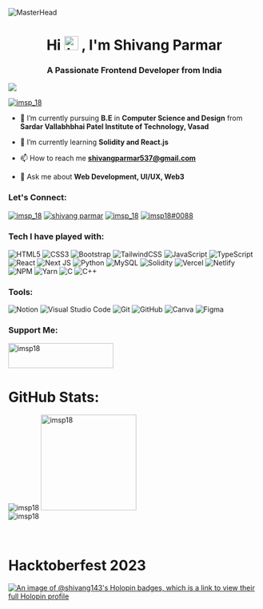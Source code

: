 ![MasterHead](https://media.discordapp.net/attachments/910374452032852009/1021436919558717580/Blue_Professional_Graphic_Designer_Profile_LinkedIn_Banner_.gif?width=1025&height=256)
<h1 align="center">Hi <img src="https://user-images.githubusercontent.com/1303154/88677602-1635ba80-d120-11ea-84d8-d263ba5fc3c0.gif" width="28px" height="28px" alt="hi">
, I'm Shivang Parmar</h1>
<h3 align="center" >A Passionate Frontend Developer from India</h3>

<p align="left">
  <img src="https://github-profile-trophy.vercel.app/?username=imsp18&no-frame=true&row=1&column=8&margin-w=2&theme=discord" />
</p>


<p align="left"> <a href="https://twitter.com/imsp_18" target="blank"><img src="https://img.shields.io/twitter/follow/imsp_18?logo=twitter&style=for-the-badge" alt="imsp_18" /></a> </p>

- 🔭 I’m currently pursuing **B.E** in **Computer Science and Design** from **Sardar Vallabhbhai Patel Institute of Technology, Vasad**

- 🌱 I’m currently learning **Solidity and React.js**

- 📫 How to reach me **shivangparmar537@gmail.com**

- 💬 Ask me about **Web Development, UI/UX, Web3**  

<h3 align="left">Let's Connect:</h3>
<p align="left">
<a href="https://twitter.com/imsp_18" target="blank"><img align="center" src="https://img.shields.io/badge/Twitter-1DA1F2?style=for-the-badge&logo=twitter&logoColor=white" alt="imsp_18" /></a>
<a href="https://linkedin.com/in/shivang-parmar" target="blank"><img align="center" src="https://img.shields.io/badge/LinkedIn-0077B5?style=for-the-badge&logo=linkedin&logoColor=white" alt="shivang parmar" /></a>
<a href="https://instagram.com/imsp_18" target="blank"><img align="center" src="https://img.shields.io/badge/Instagram-E4405F?style=for-the-badge&logo=instagram&logoColor=white" alt="imsp_18" /></a>
<a href="https://discord.gg/imsp18#0088" target="blank"><img align="center" src="https://img.shields.io/badge/Discord-5865F2?style=for-the-badge&logo=discord&logoColor=white" alt="imsp18#0088" /></a>

<h3 align="left">Tech I have played with:</h3>

![HTML5](https://img.shields.io/badge/html5-%23E34F26.svg?style=for-the-badge&logo=html5&logoColor=white) ![CSS3](https://img.shields.io/badge/css3-%231572B6.svg?style=for-the-badge&logo=css3&logoColor=white) ![Bootstrap](https://img.shields.io/badge/bootstrap-%23563D7C.svg?style=for-the-badge&logo=bootstrap&logoColor=white) ![TailwindCSS](https://img.shields.io/badge/tailwindcss-%2338B2AC.svg?style=for-the-badge&logo=tailwind-css&logoColor=white) ![JavaScript](https://img.shields.io/badge/javascript-%23323330.svg?style=for-the-badge&logo=javascript&logoColor=%23F7DF1E) ![TypeScript](https://img.shields.io/badge/typescript-%23007ACC.svg?style=for-the-badge&logo=typescript&logoColor=white) ![React](https://img.shields.io/badge/react-%2320232a.svg?style=for-the-badge&logo=react&logoColor=%2361DAFB) ![Next JS](https://img.shields.io/badge/Next-black?style=for-the-badge&logo=next.js&logoColor=white) 
 ![Python](https://img.shields.io/badge/Python-FFD43B?style=for-the-badge&logo=python&logoColor=blue) ![MySQL](https://img.shields.io/badge/mysql-%2300000f.svg?style=for-the-badge&logo=mysql&logoColor=white) ![Solidity](https://img.shields.io/badge/Solidity-%23363636.svg?style=for-the-badge&logo=solidity&logoColor=white) ![Vercel](https://img.shields.io/badge/vercel-%23000000.svg?style=for-the-badge&logo=vercel&logoColor=white) ![Netlify](https://img.shields.io/badge/netlify-%23000000.svg?style=for-the-badge&logo=netlify&logoColor=#00C7B7) ![NPM](https://img.shields.io/badge/NPM-%23CB3837.svg?style=for-the-badge&logo=npm&logoColor=white)	![Yarn](https://img.shields.io/badge/yarn-%232C8EBB.svg?style=for-the-badge&logo=yarn&logoColor=white) ![C](https://img.shields.io/badge/c-%2300599C.svg?style=for-the-badge&logo=c&logoColor=white) ![C++](https://img.shields.io/badge/c++-%2300599C.svg?style=for-the-badge&logo=c%2B%2B&logoColor=white)

<h3 align="left">Tools:</h3>

![Notion](https://img.shields.io/badge/Notion-%23000000.svg?style=for-the-badge&logo=notion&logoColor=white) ![Visual Studio Code](https://img.shields.io/badge/Visual%20Studio%20Code-0078d7.svg?style=for-the-badge&logo=visual-studio-code&logoColor=white) ![Git](https://img.shields.io/badge/git-%23F05033.svg?style=for-the-badge&logo=git&logoColor=white)  ![GitHub](https://img.shields.io/badge/github-%23121011.svg?style=for-the-badge&logo=github&logoColor=white) ![Canva](https://img.shields.io/badge/Canva-%2300C4CC.svg?style=for-the-badge&logo=Canva&logoColor=white) ![Figma](https://img.shields.io/badge/figma-%23F24E1E.svg?style=for-the-badge&logo=figma&logoColor=white) 
<h3 align="left">Support Me:</h3>

<p><a href="https://www.buymeacoffee.com/imsp18"> <img align="left" src="https://cdn.buymeacoffee.com/buttons/v2/default-yellow.png" height="50" width="210" alt="imsp18" /></a></p>
<Br>
<br>
<br>

# GitHub Stats:
 
<div align="left">
  <img src="https://github-readme-streak-stats.herokuapp.com/?user=imsp18&theme=tokyonight&hide_border=true" alt="imsp18" /> <img height="191px" src="https://github-readme-stats-sigma-five.vercel.app/api/top-langs/?username=imsp18&theme=tokyonight&layout=compact&count_private=true&hide_border=true" alt="imsp18" /><br>
<img align="center" src="https://github-readme-stats-sigma-five.vercel.app/api?username=imsp18&&theme=tokyonight&hide_border=true&locale=en" alt="imsp18" />
</div>
<br>
<br>

# Hacktoberfest 2023
[![An image of @shivang143's Holopin badges, which is a link to view their full Holopin profile](https://holopin.me/shivang143)](https://holopin.io/@shivang143)

